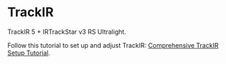 # TrackIR

TrackIR 5 + IRTrackStar v3 RS Ultralight.

Follow this tutorial to set up and adjust TrackIR: [Comprehensive TrackIR Setup Tutorial](https://youtu.be/qdefLYQ9uYA).
